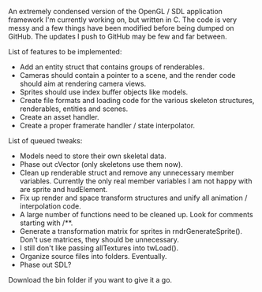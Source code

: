 An extremely condensed version of the OpenGL / SDL application framework I'm currently working on, but written in C. The code is very messy and a few things have been modified before being dumped on GitHub. The updates I push to GitHub may be few and far between.

List of features to be implemented:
* Add an entity struct that contains groups of renderables.
* Cameras should contain a pointer to a scene, and the render code should aim at rendering camera views.
* Sprites should use index buffer objects like models.
* Create file formats and loading code for the various skeleton structures, renderables, entities and scenes.
* Create an asset handler.
* Create a proper framerate handler / state interpolator.

List of queued tweaks:
* Models need to store their own skeletal data.
* Phase out cVector (only skeletons use them now).
* Clean up renderable struct and remove any unnecessary member variables. Currently the only real member variables I am not happy with are sprite and hudElement.
* Fix up render and space transform structures and unify all animation / interpolation code.
* A large number of functions need to be cleaned up. Look for comments starting with /**.
* Generate a transformation matrix for sprites in rndrGenerateSprite(). Don't use matrices, they should be unnecessary.
* I still don't like passing allTextures into twLoad().
* Organize source files into folders. Eventually.
* Phase out SDL?

Download the bin folder if you want to give it a go.